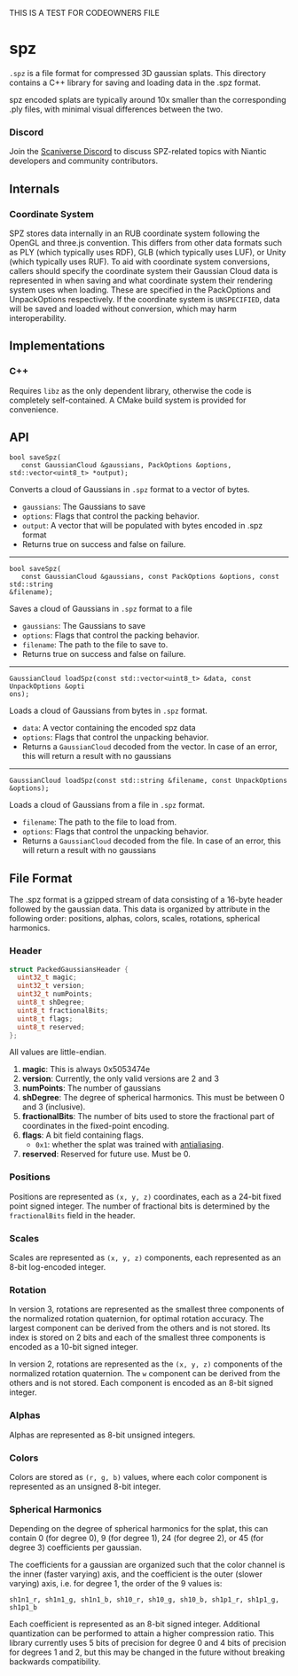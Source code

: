 THIS IS A TEST FOR CODEOWNERS FILE


# spz

`.spz` is a file format for compressed 3D gaussian splats. This directory contains a C++ library
for saving and loading data in the .spz format.

spz encoded splats are typically around 10x smaller than the corresponding .ply files,
with minimal visual differences between the two.

### Discord
Join the [Scaniverse Discord](https://discord.gg/xKtCxvEmxa) to discuss SPZ-related topics with Niantic developers and community contributors. 

## Internals

### Coordinate System

SPZ stores data internally in an RUB coordinate system following the OpenGL and three.js
convention. This differs from other data formats such as PLY (which typically uses RDF), GLB (which
typically uses LUF), or Unity (which typically uses RUF). To aid with coordinate system conversions,
callers should specify the coordinate system their Gaussian Cloud data is represented in when saving
and what coordinate system their rendering system uses when loading. These are specified in the
PackOptions and UnpackOptions respectively.  If the coordinate system is `UNSPECIFIED`, data will
be saved and loaded without conversion, which may harm interoperability.

## Implementations

### C++

Requires `libz` as the only dependent library, otherwise the code is completely self-contained.
A CMake build system is provided for convenience.

## API

```
bool saveSpz(
   const GaussianCloud &gaussians, PackOptions &options, std::vector<uint8_t> *output);
```

Converts a cloud of Gaussians in `.spz` format to a vector of bytes.

   - `gaussians`: The Gaussians to save
   - `options`: Flags that control the packing behavior.
   - `output`: A vector that will be populated with bytes encoded in .spz format
   - Returns true on success and false on failure.

---

```
bool saveSpz(
   const GaussianCloud &gaussians, const PackOptions &options, const std::string
&filename);
```

Saves a cloud of Gaussians in `.spz` format to a file

   - `gaussians`: The Gaussians to save
   - `options`: Flags that control the packing behavior.
   - `filename`: The path to the file to save to.
   - Returns true on success and false on failure.

---

```
GaussianCloud loadSpz(const std::vector<uint8_t> &data, const UnpackOptions &opti
ons);
```

Loads a cloud of Gaussians from bytes in `.spz` format.

   - `data`: A vector containing the encoded spz data
   - `options`: Flags that control the unpacking behavior.
   - Returns a `GaussianCloud` decoded from the vector. In case of an error, this will return
     a result with no gaussians

---

```
GaussianCloud loadSpz(const std::string &filename, const UnpackOptions &options);
```

Loads a cloud of Gaussians from a file in `.spz` format.

   - `filename`: The path to the file to load from.
   - `options`: Flags that control the unpacking behavior.
   - Returns a `GaussianCloud` decoded from the file. In case of an error, this will return
     a result with no gaussians

## File Format

The .spz format is a gzipped stream of data consisting of a 16-byte header followed by the
gaussian data. This data is organized by attribute in the following order: positions,
alphas, colors, scales, rotations, spherical harmonics.

### Header

```c
struct PackedGaussiansHeader {
  uint32_t magic;
  uint32_t version;
  uint32_t numPoints;
  uint8_t shDegree;
  uint8_t fractionalBits;
  uint8_t flags;
  uint8_t reserved;
};
```

All values are little-endian.

1. **magic**: This is always 0x5053474e
2. **version**: Currently, the only valid versions are 2 and 3
3. **numPoints**: The number of gaussians
4. **shDegree**: The degree of spherical harmonics. This must be between 0 and 3 (inclusive).
5. **fractionalBits**: The number of bits used to store the fractional part of coordinates in
   the fixed-point encoding.
6. **flags**: A bit field containing flags.
   - `0x1`: whether the splat was trained with [antialiasing](https://niujinshuchong.github.io/mip-splatting/).
7. **reserved**: Reserved for future use. Must be 0.

### Positions

Positions are represented as `(x, y, z)` coordinates, each as a 24-bit fixed point signed integer.
The number of fractional bits is determined by the `fractionalBits` field in the header.

### Scales

Scales are represented as `(x, y, z)` components, each represented as an 8-bit log-encoded integer.

### Rotation

In version 3, rotations are represented as the smallest three components of the normalized rotation quaternion, for optimal rotation accuracy.
The largest component can be derived from the others and is not stored. Its index is stored on 2 bits
and each of the smallest three components is encoded as a 10-bit signed integer.

In version 2, rotations are represented as the `(x, y, z)` components of the normalized rotation quaternion. The
`w` component can be derived from the others and is not stored. Each component is encoded as an
8-bit signed integer.

### Alphas

Alphas are represented as 8-bit unsigned integers.

### Colors

Colors are stored as `(r, g, b)` values, where each color component is represented as an
unsigned 8-bit integer.

### Spherical Harmonics

Depending on the degree of spherical harmonics for the splat, this can contain 0 (for degree 0),
9 (for degree 1), 24 (for degree 2), or 45 (for degree 3) coefficients per gaussian.

The coefficients for a gaussian are organized such that the color channel is the inner (faster
varying) axis, and the coefficient is the outer (slower varying) axis, i.e. for degree 1,
the order of the 9 values is:

```
sh1n1_r, sh1n1_g, sh1n1_b, sh10_r, sh10_g, sh10_b, sh1p1_r, sh1p1_g, sh1p1_b
```

Each coefficient is represented as an 8-bit signed integer. Additional quantization can be performed
to attain a higher compression ratio. This library currently uses 5 bits of precision for degree 0
and 4 bits of precision for degrees 1 and 2, but this may be changed in the future without breaking
backwards compatibility.
